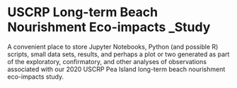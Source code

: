# USCRP Long-term Beach Nourishment Eco-impacts _Study

A convenient place to store Jupyter Notebooks, Python (and possible R) scripts, small data sets, results, and perhaps a plot or two generated as part of the exploratory, confirmatory, and other analyses of observations associated with our 2020 USCRP Pea Island long-term beach nourishment eco-impacts study. 


